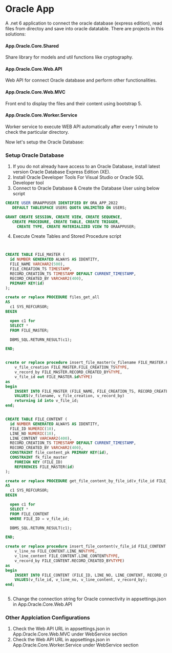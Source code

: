 # Oracle App

A .net 6 application to connect the oracle database (express edition), read files from directoy and save into oracle datatable. There are  projects in this solutions:

#### App.Oracle.Core.Shared

Share library for models and util functions like cryptography.

#### App.Oracle.Core.Web.API

Web API for connect Oracle database and perform other functionalities.

#### App.Oracle.Core.Web.MVC

Front end to display the files and their content using bootstrap 5.

#### App.Oracle.Core.Worker.Service

Worker service to execute WEB API automatically after every 1 minute to check the particular directory.

Now let's setup the Oracle Database:

### Setup Oracle Database

1. If you do not already have access to an Oracle Database, install latest version Oracle Database Express Edition (XE).
2. Install Oracle Developer Tools For Visual Studio or Oracle SQL Developer tool
3. Connect to Oracle Database & Create the Database User using below script

```sql
CREATE USER ORAAPPUSER IDENTIFIED BY ORA_APP_2022
   DEFAULT TABLESPACE USERS QUOTA UNLIMITED ON USERS;

GRANT CREATE SESSION, CREATE VIEW, CREATE SEQUENCE,
   CREATE PROCEDURE, CREATE TABLE, CREATE TRIGGER,
     CREATE TYPE, CREATE MATERIALIZED VIEW TO ORAAPPUSER;
```
4. Execute Create Tables and Stored Procedure script

```sql


CREATE TABLE FILE_MASTER (
  id NUMBER GENERATED ALWAYS AS IDENTITY,
  FILE_NAME VARCHAR2(500),
  FILE_CREATION_TS TIMESTAMP,
  RECORD_CREATION_TS TIMESTAMP DEFAULT CURRENT_TIMESTAMP, 
  RECORD_CREATED_BY VARCHAR2(400),
  PRIMARY KEY(id)
);

create or replace PROCEDURE files_get_all
AS
  c1 SYS_REFCURSOR;  
BEGIN

  open c1 for
  SELECT *
  FROM FILE_MASTER;

  DBMS_SQL.RETURN_RESULT(c1);

END;


create or replace procedure insert_file_master(v_filename FILE_MASTER.FILE_NAME%TYPE,
    v_file_creation FILE_MASTER.FILE_CREATION_TS%TYPE,
    v_record_by FILE_MASTER.RECORD_CREATED_BY%TYPE,
    v_file_id out FILE_MASTER.id%TYPE)
as
begin
	INSERT INTO FILE_MASTER (FILE_NAME, FILE_CREATION_TS, RECORD_CREATED_BY) 
	VALUES(v_filename, v_file_creation, v_record_by)
    returning id into v_file_id;
end;


CREATE TABLE FILE_CONTENT (
  id NUMBER GENERATED ALWAYS AS IDENTITY,
  FILE_ID NUMERIC(10),
  LINE_NO NUMERIC(10),
  LINE_CONTENT VARCHAR2(400),
  RECORD_CREATION_TS TIMESTAMP DEFAULT CURRENT_TIMESTAMP, 
  RECORD_CREATED_BY VARCHAR2(400),
  CONSTRAINT file_content_pk PRIMARY KEY(id),
  CONSTRAINT fk_file_master
    FOREIGN KEY (FILE_ID)
    REFERENCES FILE_MASTER(id)
);

create or replace PROCEDURE get_file_content_by_file_id(v_file_id FILE_CONTENT.FILE_ID%TYPE)
AS
  c1 SYS_REFCURSOR;  
BEGIN

  open c1 for
  SELECT *
  FROM FILE_CONTENT
  WHERE FILE_ID = v_file_id;

  DBMS_SQL.RETURN_RESULT(c1);

END;

create or replace procedure insert_file_content(v_file_id FILE_CONTENT.FILE_ID%TYPE,
    v_line_no FILE_CONTENT.LINE_NO%TYPE,
    v_line_content FILE_CONTENT.LINE_CONTENT%TYPE,
    v_record_by FILE_CONTENT.RECORD_CREATED_BY%TYPE)
as
begin
	INSERT INTO FILE_CONTENT (FILE_ID, LINE_NO, LINE_CONTENT, RECORD_CREATED_BY) 
	VALUES(v_file_id, v_line_no, v_line_content, v_record_by);
end;



```
5. Change the connection string for Oracle connectivity in appsettings.json in App.Oracle.Core.Web.API

### Other Applciation Configurations

1. Check the Web API URL in appsettings.json in App.Oracle.Core.Web.MVC under WebService section
2. Check the Web API URL in appsettings.json in App.Oracle.Core.Worker.Service under WebService section
